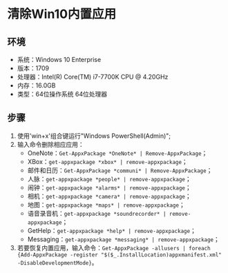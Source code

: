 # 清除Win10内置应用
## 环境
- 系统：Windows 10 Enterprise
- 版本：1709
- 处理器：Intel(R) Core(TM) i7-7700K CPU @ 4.20GHz
- 内存：16.0GB
- 类型：64位操作系统 64位处理器
## 步骤
1. 使用'win+x'组合键运行"Windows PowerShell(Admin)";
2. 输入命令删除相应应用：
    - OneNote：`Get-AppxPackage *OneNote* | Remove-AppxPackage`；
    - XBox：`get-appxpackage *xbox* | remove-appxpackage`；
    - 邮件和日历：`Get-AppxPackage *communi* | Remove-AppxPackage`；
    - 人脉：`get-appxpackage *people* | remove-appxpackage`；
    - 闹钟：`get-appxpackage *alarms* | remove-appxpackage`；
    - 相机：`get-appxpackage *camera* | remove-appxpackage`；
    - 地图：`get-appxpackage *maps* | remove-appxpackage`；
    - 语音录音机：`get-appxpackage *soundrecorder* | remove-appxpackage`；
    - GetHelp：`get-appxpackage *help* | remove-appxpackage`；
    - Messaging：`get-appxpackage *messaging* | remove-appxpackage`；
3. 若要恢复内置应用，输入命令：`Get-AppxPackage -allusers | foreach {Add-AppxPackage -register "$($_.InstallLocation)appxmanifest.xml" -DisableDevelopmentMode}`。
